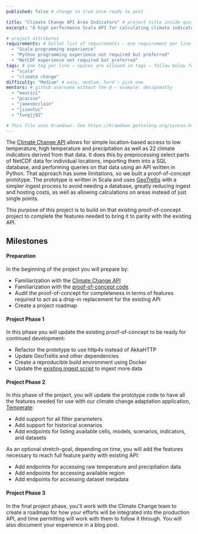 ```yaml
---
published: false # change to true once ready to post

title: "Climate Change API Area Indicators" # project title inside quotes
excerpt: "A high performance Scala API for calculating climate indicators over geospatial areas" # shows on project list page

# project attributes
requirements: # bullet list of requirements – one requirement per line – follow below format
  - "Scala programming experience"
  - "Python programming experience not required but preferred"
  - "NetCDF experience not required but preferred"
tags: # one tag per line – spaces are allowed in tags – follow below format
  - "scala"
  - "climate change"
difficulty: "Medium" # easy, medium, hard – pick one
mentors: # github username without the @ – example: designmatty
  - "maurizi"
  - "pcaisse"
  - "jamesmcclain"
  - "jisantuc"
  - "fungjj92"

# This file uses Kramdown. See https://kramdown.gettalong.org/syntax.html for syntax
---
```


The [Climate Change API](https://climate.azavea.com/) allows for simple location-based access to low temperature, high temperature and precipitation as well as 22 climate indicators derived from that data. It does this by preprocessing select parts of NetCDF data for individual locations, importing them into a SQL database, and performing queries on that data using an API written in Python. That approach has some limitations, so we built a proof-of-concept prototype. The prototype is written in Scala and uses [GeoTrellis](https://geotrellis.io) with a simpler ingest process to avoid needing a database, greatly reducing ingest and hosting costs, as well as allowing calculations on areas instead of just single points.

This purpose of this project is to build on that existing proof-of-concept project to complete the features needed to bring it to parity with the existing API.

## Milestones

#### Preparation

In the beginning of the project you will prepare by:

- Familiarization with the [Climate Change API](https://docs.climate.azavea.com/)
- Familiarization with the [proof-of-concept code](https://github.com/azavea/climate-backend)
- Audit the proof-of-concept for completeness in terms of features required to act as a drop-in replacement for the existing API
- Create a project roadmap

#### Project Phase 1

In this phase you will update the existing proof-of-concept to be ready for continued development:

- Refactor the prototype to use http4s instead of AkkaHTTP
- Update GeoTrellis and other dependencies
- Create a reproducible build environment using Docker
- Update the [existing ingest script](https://gist.github.com/jamesmcclain/d7301ba770477296348765a6d73feabf) to ingest more data

#### Project Phase 2

In this phase of the project, you will update the prototype code to have all the features needed for use with our climate change adaptation application, [Temperate](https://temperate.io):

 - Add support for all filter parameters
 - Add support for historical scenarios
 - Add endpoints for listing available cells, models, scenarios, indicators, and datasets

As an optional stretch-goal, depending on time, you will add the features necessary to reach full feature parity with existing API:
 - Add endpoints for accessing raw temperature and precipitation data
 - Add endpoints for accessing available region
 - Add endpoints for accessing dataset metadata

#### Project Phase 3

In the final project phase, you'll work with the Climate Change team to create a roadmap for how your efforts will be integrated into the production API, and time permitting will work with them to follow it through. You will also document your experience in a blog post.
